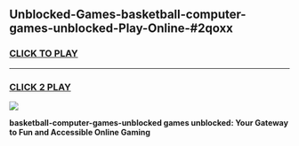 
## Unblocked-Games-basketball-computer-games-unblocked-Play-Online-#2qoxx
<h3>
<a href="https://premium.freeplayer.one?title=basketball-computer-games-unblocked&ref=27F">CLICK TO PLAY</a></h3>
<hr>

<h3>
<a href="https://premium.freeplayer.one?title=basketball-computer-games-unblocked&ref=27F">CLICK 2 PLAY</a>
  
</h3>

<a href="https://premium.freeplayer.one?title=basketball-computer-games-unblocked&ref=27F"><img src="https://clearcache.store/games.png"></a>


**basketball-computer-games-unblocked games unblocked: Your Gateway to Fun and Accessible Online Gaming**
